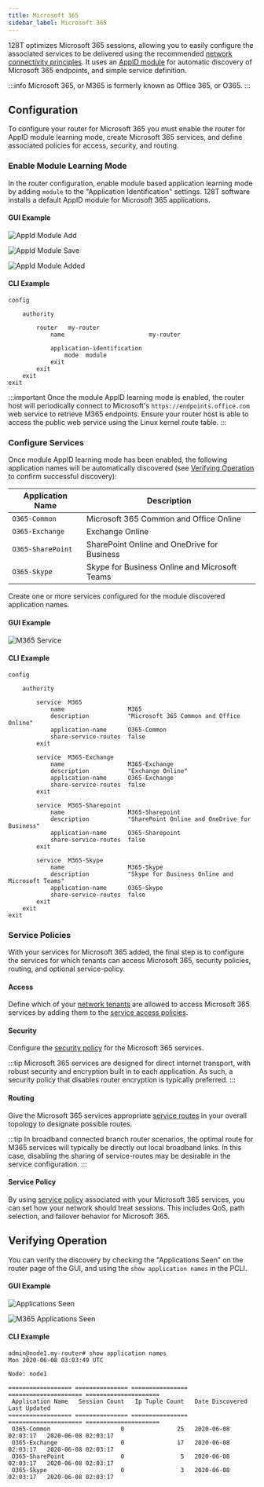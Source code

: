```yaml
---
title: Microsoft 365
sidebar_label: Microsoft 365
---
```


128T optimizes Microsoft 365 sessions, allowing you to easily configure the associated services to be delivered using the recommended [network connectivity principles](https://docs.microsoft.com/en-us/office365/enterprise/office-365-network-connectivity-principles). It uses an [AppID module](concepts_appid.md#appid-using-modules) for automatic discovery of Microsoft 365 endpoints, and simple service definition.

:::info
Microsoft 365, or M365 is formerly known as Office 365, or O365.
:::

## Configuration

To configure your router for Microsoft 365 you must enable the router for AppID module learning mode, create Microsoft 365 services, and define associated policies for access, security, and routing.

### Enable Module Learning Mode
In the router configuration, enable module based application learning mode by adding `module` to the "Application Identification" settings. 128T software installs a default AppID module for Microsoft 365 applications.

#### GUI Example
![AppId Module Add](/img/howto_m365_1.png)

![AppId Module Save](/img/howto_m365_2.png)

![AppId Module Added](/img/howto_m365_3.png)

#### CLI Example
```
config

    authority

        router   my-router
            name                        my-router

            application-identification
                mode  module
            exit
        exit
    exit
exit
```

:::important
Once the module AppID learning mode is enabled, the router host will periodically connect to Microsoft's `https://endpoints.office.com` web service to retrieve M365 endpoints. Ensure your router host is able to access the public web service using the Linux kernel route table.
:::

### Configure Services
Once module AppID learning mode has been enabled, the following application names will be automatically discovered (see [Verifying Operation](#verifying-operation) to confirm successful discovery): 

| Application Name  | Description                                   |
| ----------------- | --------------------------------------------- |
| `O365-Common`     | Microsoft 365 Common and Office Online        |
| `O365-Exchange`   | Exchange Online                               |
| `O365-SharePoint` | SharePoint Online and OneDrive for Business   |
| `O365-Skype`      | Skype for Business Online and Microsoft Teams |

Create one or more services configured for the module discovered application names.

#### GUI Example
![M365 Service](/img/howto_m365_6.png)

#### CLI Example
```
config

    authority

        service  M365
            name                  M365
            description           "Microsoft 365 Common and Office Online"
            application-name      O365-Common
            share-service-routes  false
        exit

        service  M365-Exchange
            name                  M365-Exchange
            description           "Exchange Online"
            application-name      O365-Exchange
            share-service-routes  false
        exit

        service  M365-Sharepoint
            name                  M365-Sharepoint
            description           "SharePoint Online and OneDrive for Business"
            application-name      O365-Sharepoint
            share-service-routes  false
        exit

        service  M365-Skype
            name                  M365-Skype
            description           "Skype for Business Online and Microsoft Teams"
            application-name      O365-Skype
            share-service-routes  false
        exit
    exit
exit
```

### Service Policies
With your services for Microsoft 365 added, the final step is to configure the services for which tenants can access Microsoft 365, security policies, routing, and optional service-policy.

#### Access
Define which of your [network tenants](config_tenants.md#modeling-your-network-tenancy) are allowed to access Microsoft 365 services by adding them to the [service access policies](config_reference_guide.md#access-policy-service).

#### Security
Configure the [security policy](config_reference_guide.md#security) for the Microsoft 365 services.

:::tip
Microsoft 365 services are designed for direct internet transport, with robust security and encryption built in to each application. As such, a security policy that disables router encryption is typically preferred.
:::

#### Routing
Give the Microsoft 365 services appropriate [service routes](concepts_glossary.md#service-routes) in your overall topology to designate possible routes.

:::tip
In broadband connected branch router scenarios, the optimal route for M365 services will typically be directly out local broadband links. In this case, disabling the sharing of service-routes may be desirable in the service configuration.
:::

#### Service Policy
By using [service policy](bcp_service_and_service_policy_design.md#service-policy) associated with your Microsoft 365 services, you can set how your network should treat sessions. This includes QoS, path selection, and failover behavior for Microsoft 365. 

## Verifying Operation

You can verify the discovery by checking the "Applications Seen" on the router page of the GUI, and using the `show application names` in the PCLI.

#### GUI Example
![Applications Seen](/img/howto_m365_4.png)

![M365 Applications Seen](/img/howto_m365_5.png)

#### CLI Example
```
admin@node1.my-router# show application names
Mon 2020-06-08 03:03:49 UTC

Node: node1

================== =============== ================ ===================== =====================
 Application Name   Session Count   Ip Tuple Count   Date Discovered       Last Updated
================== =============== ================ ===================== =====================
 O365-Common                    0               25   2020-06-08 02:03:17   2020-06-08 02:03:17
 O365-Exchange                  0               17   2020-06-08 02:03:17   2020-06-08 02:03:17
 O365-SharePoint                0                5   2020-06-08 02:03:17   2020-06-08 02:03:17
 O365-Skype                     0                3   2020-06-08 02:03:17   2020-06-08 02:03:17
```